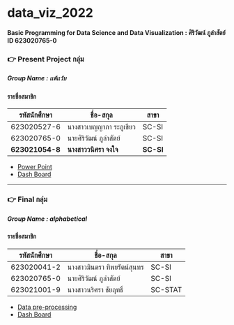 # data_viz_2022
#### Basic Programming for Data Science and Data Visualization : ศิริวัฒน์ ภูลำสัตย์ ID 623020765-0
### :point_right: Present Project กลุ่ม
##### Group Name : เเต้เเว้บ
#### รายชื่อสมาชิก
| รหัสนักศึกษา | ชื่อ-สกุล | สาขา |
| ----------- | ----------- |----------- |
| 623020527-6 | นางสาวเบญญาภา ระภูเขียว | SC-SI |
| 623020765-0 | นายศิริวัฒน์ ภูลำสัตย์ | SC-SI |
| **623021054-8** | **นางสาววนิศรา จงใจ** | **SC-SI** |
* [Power Point](https://www.canva.com/design/DAE73gXUbfw/tCQ8UlYpTjr9PnVPyEohoQ/edit)
* [Dash Board](https://datastudio.google.com/u/1/reporting/7bb276d8-72df-49a9-9fd2-e491f1214d71/page/qW9pC)
---
### :point_right: Final กลุ่ม
##### Group Name : alphabetical
#### รายชื่อสมาชิก
| รหัสนักศึกษา | ชื่อ-สกุล | สาขา |
| ----------- | ----------- |----------- |
| 623020041-2 | นางสาวมินตรา ทิพยรัตน์สุนทร | SC-SI |
| 623020765-0 | นายศิริวัฒน์ ภูลำสัตย์ | SC-SI |
| 623021001-9 | นางสาวนริศรา ชัยฤทธิ์ | SC-STAT |
* [Data pre-processing](https://github.com/siriwat-heart/data_viz_2022/blob/main/FinalExam_DataViz.ipynb)
* [Dash Board](https://datastudio.google.com/u/1/reporting/2e5e6fec-b0f3-4862-ba0c-be48787ec82d/page/XwDqC)
